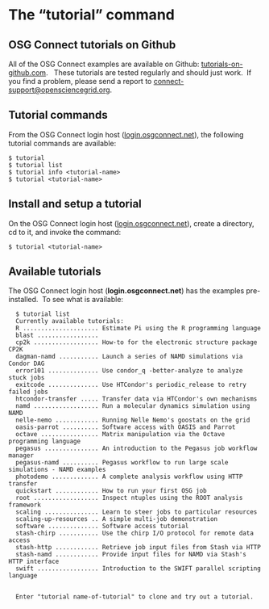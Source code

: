 # The “tutorial” command

OSG Connect tutorials on Github
-------------------------------

All of the OSG Connect examples are available on
Github: [tutorials-on-github.com](<https://github.com/CI-Connect>).   These
tutorials are tested regularly and should just work.  If you find a problem,
please send a report to connect-support@opensciencegrid.org.

Tutorial commands
-----------------

From the OSG Connect login host
([login.osgconnect.net](<http://login.osgconnect.net/>)), the following tutorial
commands are available:

	$ tutorial
	$ tutorial list
	$ tutorial info <tutorial-name>
	$ tutorial <tutorial-name>

Install and setup a tutorial
----------------------------

On the OSG Connect login host
([login.osgconnect.net](<http://login.osgconnect.net/>)), create a directory, cd
to it, and invoke the command:

	$ tutorial <tutorial-name>

Available tutorials
-------------------

The OSG Connect login host (**login.osgconnect.net**) has the examples
pre-installed.  To see what is available:

```
  $ tutorial list
  Currently available tutorials:
  R ..................... Estimate Pi using the R programming language
  blast .................
  cp2k .................. How-to for the electronic structure package CP2K
  dagman-namd ........... Launch a series of NAMD simulations via Condor DAG
  error101 .............. Use condor_q -better-analyze to analyze stuck jobs
  exitcode .............. Use HTCondor's periodic_release to retry failed jobs
  htcondor-transfer ..... Transfer data via HTCondor's own mechanisms
  namd .................. Run a molecular dynamics simulation using NAMD
  nelle-nemo ............ Running Nelle Nemo's goostats on the grid
  oasis-parrot .......... Software access with OASIS and Parrot
  octave ................ Matrix manipulation via the Octave programming language
  pegasus ............... An introduction to the Pegasus job workflow manager
  pegasus-namd .......... Pegasus workflow to run large scale simulations - NAMD examples
  photodemo ............. A complete analysis workflow using HTTP transfer
  quickstart ............ How to run your first OSG job
  root .................. Inspect ntuples using the ROOT analysis framework
  scaling ............... Learn to steer jobs to particular resources
  scaling-up-resources .. A simple multi-job demonstration
  software .............. Software access tutorial
  stash-chirp ........... Use the chirp I/O protocol for remote data access
  stash-http ............ Retrieve job input files from Stash via HTTP
  stash-namd ............ Provide input files for NAMD via Stash's HTTP interface
  swift ................. Introduction to the SWIFT parallel scripting language
  
  
  Enter "tutorial name-of-tutorial" to clone and try out a tutorial.
```
